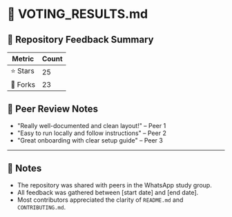 # 🌟 VOTING_RESULTS.md

## 📌 Repository Feedback Summary

| Metric         | Count |
|----------------|-------|
| ⭐ Stars        | 25     |
| 🍴 Forks       | 23     |

## 📣 Peer Review Notes

- "Really well-documented and clean layout!" – Peer 1
- "Easy to run locally and follow instructions" – Peer 2
- "Great onboarding with clear setup guide" – Peer 3

---

## 📝 Notes

- The repository was shared with peers in the WhatsApp study group.
- All feedback was gathered between [start date] and [end date].
- Most contributors appreciated the clarity of `README.md` and `CONTRIBUTING.md`.

